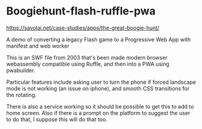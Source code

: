 # Boogiehunt-flash-ruffle-pwa
https://savolai.net/case-studies/apps/the-great-boogie-hunt/

A demo of converting a legacy Flash game to a Progressive Web App with manifest and web worker

This is an SWF file from 2003 that's been made modern browser webassembly compatible using Ruffle, and then into a PWA using pwabuilder.

Particular features include asking user to turn the phone if forced landscape mode is not working (an issue on iphone), and smooth CSS transitions for the rotating.

There is also a service working so it should be possible to get this to add to home screen. Also if there is a prompt on the platform to suggest the user to do that, I suppose this will do that too.
